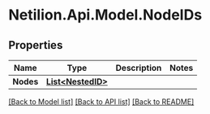 # Netilion.Api.Model.NodeIDs
## Properties

Name | Type | Description | Notes
------------ | ------------- | ------------- | -------------
**Nodes** | [**List&lt;NestedID&gt;**](NestedID.md) |  | 

[[Back to Model list]](../README.md#documentation-for-models) [[Back to API list]](../README.md#documentation-for-api-endpoints) [[Back to README]](../README.md)

